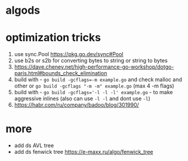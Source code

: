 # algods

# optimization tricks
  1. use sync.Pool https://pkg.go.dev/sync#Pool
  2. use b2s or s2b for converting bytes to string or string to bytes
  3. https://dave.cheney.net/high-performance-go-workshop/dotgo-paris.html#bounds_check_elimination
  4. build with - `go build -gcflags=-m example.go` and check malloc and other or `go build -gcflags "-m -m" example.go` (max 4 -m flags)
  5. build with - `go build -gcflags='-l -l -l' example.go` - to make aggressive inlines (also can use `-l -l` and dont use `-l`)
  6. https://habr.com/ru/company/badoo/blog/301990/
# more
+ add ds AVL tree 
+ add ds fenwick tree https://e-maxx.ru/algo/fenwick_tree
